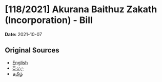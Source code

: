 # [118/2021] Akurana Baithuz Zakath (Incorporation) - Bill

**Date:** 2021-10-07

## Original Sources

- [English](https://documents.gov.lk/view/bills/2021/10/118-2021_E.pdf)
- [සිංහල](https://documents.gov.lk/view/bills/2021/10/118-2021_S.pdf)
- [தமிழ்](https://documents.gov.lk/view/bills/2021/10/118-2021_T.pdf)
